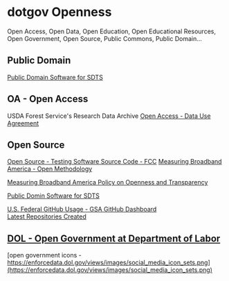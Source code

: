 # dotgov Openness  

Open Access, Open Data, Open Education, Open Educational Resources, Open Government, Open Source, Public Commons, Public Domain...  

## Public Domain  
[Public Domain Software for SDTS](https://mcmcweb.er.usgs.gov/sdts/public_domain.html)  

## OA - Open Access  
USDA Forest Service's Research Data Archive
[Open Access - Data Use Agreement](https://www.fs.usda.gov/rds/archive/DataUseInfo/Open)  

## Open Source  
[Open Source - Testing Software Source Code - FCC](https://www.fcc.gov/general/open-source-testing-software-source-code#block-menu-block-4)
[Measuring Broadband America - Open Methodology](https://www.fcc.gov/general/measuring-broadband-america-open-methodology#block-menu-block-4)

[Measuring Broadband America Policy on Openness and Transparency](https://www.fcc.gov/general/measuring-broadband-america-policy-openness-and-transparency#block-menu-block-4)


[Public Domin Software for SDTS](http://wayback.archive.org/web/20070221045046/http://mcmcweb.er.usgs.gov:80/sdts/public_domain.html)  

[U.S. Federal GitHub Usage - GSA GitHub Dashboard](http://gsa.github.io/github-federal-stats/)  
[Latest Repositories Created](http://gsa.github.io/github-federal-stats/sortedCreationDates.txt)  


## [DOL - Open Government at Department of Labor](https://www.dol.gov/open)  
[open government icons - https://enforcedata.dol.gov/views/images/social_media_icon_sets.png](https://enforcedata.dol.gov/views/images/social_media_icon_sets.png)  
